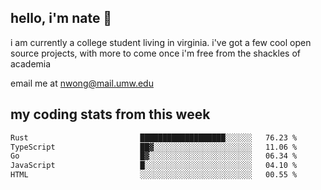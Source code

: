 ## hello, i'm nate 👋
i am currently a college student living in virginia. i've got a few cool open source projects, with more to come once i'm free from the shackles of academia 
 
email me at nwong@mail.umw.edu

## my coding stats from this week
<!--START_SECTION:waka-->

```txt
Rust                         ███████████████████░░░░░░   76.23 %
TypeScript                   ██▓░░░░░░░░░░░░░░░░░░░░░░   11.06 %
Go                           █▓░░░░░░░░░░░░░░░░░░░░░░░   06.34 %
JavaScript                   █░░░░░░░░░░░░░░░░░░░░░░░░   04.10 %
HTML                         ░░░░░░░░░░░░░░░░░░░░░░░░░   00.55 %
```

<!--END_SECTION:waka-->
